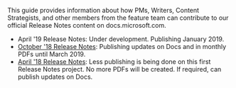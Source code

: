 This guide provides information about how PMs, Writers, Content Strategists, and other members from the feature team can contribute to our official Release Notes content on docs.microsoft.com. 

- April '19 Release Notes: Under development. Publishing January 2019. 
- [October '18 Release Notes](https://docs.microsoft.com/en-us/business-applications-release-notes/October18/index.md): Publishing updates on Docs and in monthly PDFs until March 2019.
- [April '18 Release Notes](https://docs.microsoft.com/en-us/business-applications-release-notes/April18/index): Less publishing is being done on this first Release Notes project. No more PDFs will be created. If required, can publish updates on Docs. 
